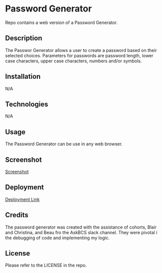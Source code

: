 # Password Generator
Repo contains a web version of a Password Generator.

## Description

The Passwor Generator allows a user to create a password based on their selected choices. Parameters for passwords are password length, lower case characters, upper case characters, numbers and/or symbols. 

## Installation

N/A

## Technologies 

N/A

## Usage

The Password Generator can be use in any web browser. 

## Screenshot

<a href="https://user-images.githubusercontent.com/98428608/212566630-9ba77197-39d7-4c76-ae28-f2b0098ad31a.png">Screenshot</a>
         

## Deployment

<a href="https://bjthompson12.github.io/Password_Generator/">Deployment Link</a>

## Credits

The password generator was created with the assistance of cohorts, Blair and Christina, and Beau fro the AskBCS slack channel. They were pivotal i the debugging of code and implementing my logic. 

## License

Please refer to the LICENSE in the repo.
